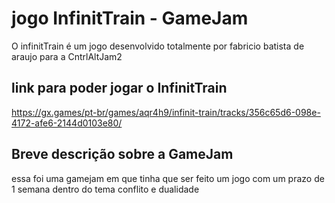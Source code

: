 # jogo InfinitTrain - GameJam

O infinitTrain é um jogo desenvolvido totalmente por fabricio batista de araujo para a CntrlAltJam2

## link para poder jogar o InfinitTrain
https://gx.games/pt-br/games/aqr4h9/infinit-train/tracks/356c65d6-098e-4172-afe6-2144d0103e80/

## Breve descrição sobre a GameJam

essa foi uma gamejam em que tinha que ser feito um jogo com um prazo de 1 semana dentro do tema conflito e dualidade


 
